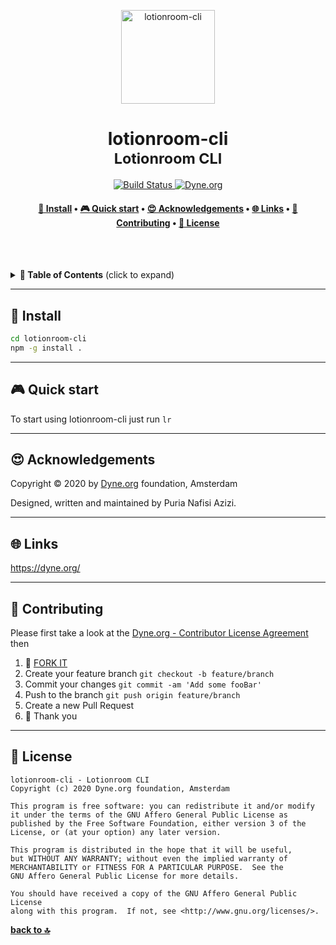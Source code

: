 <p align="center">
  <a href="https://www.dyne.org">
    <img alt="lotionroom-cli" src="https://www.oldbookillustrations.com/wp-content/high-res/n-d-1873-1877/carbonated-water-device-768.jpg" width="150" />
  </a>
</p>

<h1 align="center">
  lotionroom-cli</br>
  <sub>Lotionroom CLI</sub>
</h1>

<p align="center">
  <a href="https://travis-ci.com/dyne/lotionroom-cli">
    <img src="https://travis-ci.com/dyne/lotionroom-cli.svg?branch=master" alt="Build Status">
  </a>
  <a href="https://dyne.org">
    <img src="https://img.shields.io/badge/%3C%2F%3E%20with%20%E2%9D%A4%20by-Dyne.org-blue.svg" alt="Dyne.org">
  </a>
</p>


<h4 align="center">
  <a href="#-install">💾 Install</a>
  <span> • </span>
  <a href="#-quick-start">🎮 Quick start</a>
  <span> • </span>
  <a href="#-acknowledgements">😍 Acknowledgements</a>
  <span> • </span>
  <a href="#-links">🌐 Links</a>
  <span> • </span>
  <a href="#-contributing">👤 Contributing</a>
  <span> • </span>
  <a href="#-license">💼 License</a>
</h4>

<br><br>


<details id="toc">
 <summary><strong>🚩 Table of Contents</strong> (click to expand)</summary>

* [Install](#-install)
* [Quick start](#-quick-start)
* [Acknowledgements](#-acknowledgements)
* [Links](#-links)
* [Contributing](#-contributing)
* [License](#-license)
</details>

***
## 💾 Install
```bash
cd lotionroom-cli
npm -g install .
```


***
## 🎮 Quick start

To start using lotionroom-cli just run `lr`

***
## 😍 Acknowledgements

Copyright © 2020 by [Dyne.org](https://www.dyne.org) foundation, Amsterdam

Designed, written and maintained by Puria Nafisi Azizi.

***
## 🌐 Links

https://dyne.org/

***
## 👤 Contributing

Please first take a look at the [Dyne.org - Contributor License Agreement](CONTRIBUTING.md) then

1.  🔀 [FORK IT](../../fork)
2.  Create your feature branch `git checkout -b feature/branch`
3.  Commit your changes `git commit -am 'Add some fooBar'`
4.  Push to the branch `git push origin feature/branch`
5.  Create a new Pull Request
6.  🙏 Thank you


***
## 💼 License
    lotionroom-cli - Lotionroom CLI
    Copyright (c) 2020 Dyne.org foundation, Amsterdam

    This program is free software: you can redistribute it and/or modify
    it under the terms of the GNU Affero General Public License as
    published by the Free Software Foundation, either version 3 of the
    License, or (at your option) any later version.

    This program is distributed in the hope that it will be useful,
    but WITHOUT ANY WARRANTY; without even the implied warranty of
    MERCHANTABILITY or FITNESS FOR A PARTICULAR PURPOSE.  See the
    GNU Affero General Public License for more details.

    You should have received a copy of the GNU Affero General Public License
    along with this program.  If not, see <http://www.gnu.org/licenses/>.

**[back to 🔝](#toc)**
